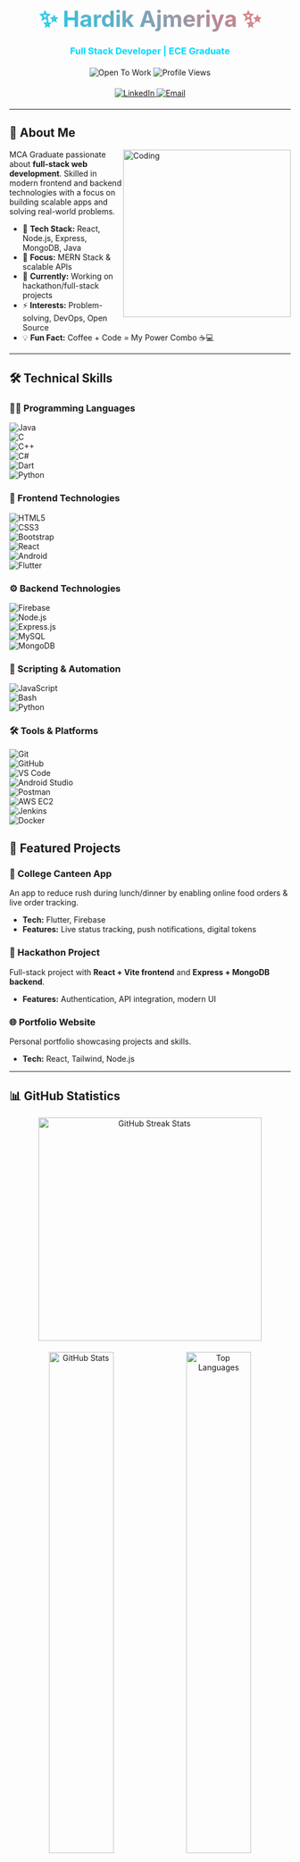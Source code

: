 <div align="center">
  <!-- Static name with gradient styling -->
  <h1 style="background: linear-gradient(45deg, #00D9FF, #FF6B6B); -webkit-background-clip: text; -webkit-text-fill-color: transparent; font-size: 2.5rem; font-weight: bold; margin: 20px 0;">
    ✨ Hardik Ajmeriya ✨
  </h1>
  <h3 style="color: #00D9FF; margin-bottom: 20px;">Full Stack Developer | ECE Graduate</h3>
  
  <!-- Animated Badges -->
  <div>
    <img src="https://img.shields.io/badge/✨-Open%20To%20Work-0077B5?style=for-the-badge&logo=rocket&logoColor=white" alt="Open To Work"/>
    <img src="https://komarev.com/ghpvc/?username=HardikAjmeriya&color=blueviolet&style=for-the-badge&label=Profile+Views" alt="Profile Views"/>
  </div>
  
  <!-- Social Links -->
  <div style="margin: 20px 0;">
    <a href="https://www.linkedin.com/in/hardik-ajmeriya/">
      <img src="https://img.shields.io/badge/LinkedIn-0077B5?style=flat-square&logo=linkedin&logoColor=white&labelColor=0077B5" alt="LinkedIn"/>
    </a>
    <a href="mailto:hardik@example.com">
      <img src="https://img.shields.io/badge/Email-1E90FF?style=flat-square&logo=gmail&logoColor=white&labelColor=1E90FF" alt="Email"/>
    </a>
  </div>
</div>

---

## 🚀 About Me

<img align="right" alt="Coding" width="300" src="https://media.giphy.com/media/L1R1tvI9svkIWwpVYr/giphy.gif"/>

MCA Graduate passionate about **full-stack web development**. Skilled in modern frontend and backend technologies with a focus on building scalable apps and solving real-world problems.

- 🔧 **Tech Stack:** React, Node.js, Express, MongoDB, Java
- 🎯 **Focus:** MERN Stack & scalable APIs
- 🌱 **Currently:** Working on hackathon/full-stack projects
- ⚡ **Interests:** Problem-solving, DevOps, Open Source
- 💡 **Fun Fact:** Coffee + Code = My Power Combo ☕💻

---

## 🛠️ Technical Skills  

### 👨‍💻 Programming Languages  
![Java](https://img.shields.io/badge/Java-007396?style=flat-square&logo=java&logoColor=white)  
![C](https://img.shields.io/badge/C-A8B9CC?style=flat-square&logo=c&logoColor=black)  
![C++](https://img.shields.io/badge/C++-00599C?style=flat-square&logo=cplusplus&logoColor=white)  
![C#](https://img.shields.io/badge/C%23-239120?style=flat-square&logo=c-sharp&logoColor=white)  
![Dart](https://img.shields.io/badge/Dart-0175C2?style=flat-square&logo=dart&logoColor=white)  
![Python](https://img.shields.io/badge/Python-3776AB?style=flat-square&logo=python&logoColor=white)  

### 🎨 Frontend Technologies  
![HTML5](https://img.shields.io/badge/HTML5-E34F26?style=flat-square&logo=html5&logoColor=white)  
![CSS3](https://img.shields.io/badge/CSS3-1572B6?style=flat-square&logo=css3&logoColor=white)  
![Bootstrap](https://img.shields.io/badge/Bootstrap-7952B3?style=flat-square&logo=bootstrap&logoColor=white)  
![React](https://img.shields.io/badge/React-61DAFB?style=flat-square&logo=react&logoColor=black)  
![Android](https://img.shields.io/badge/Android%20SDK-3DDC84?style=flat-square&logo=android&logoColor=white)  
![Flutter](https://img.shields.io/badge/Flutter-02569B?style=flat-square&logo=flutter&logoColor=white)  

### ⚙️ Backend Technologies  
![Firebase](https://img.shields.io/badge/Firebase-FFCA28?style=flat-square&logo=firebase&logoColor=black)  
![Node.js](https://img.shields.io/badge/Node.js-339933?style=flat-square&logo=nodedotjs&logoColor=white)  
![Express.js](https://img.shields.io/badge/Express.js-000000?style=flat-square&logo=express&logoColor=white)  
![MySQL](https://img.shields.io/badge/MySQL-4479A1?style=flat-square&logo=mysql&logoColor=white)  
![MongoDB](https://img.shields.io/badge/MongoDB-47A248?style=flat-square&logo=mongodb&logoColor=white)  

### 🔄 Scripting & Automation  
![JavaScript](https://img.shields.io/badge/JavaScript-F7DF1E?style=flat-square&logo=javascript&logoColor=black)  
![Bash](https://img.shields.io/badge/Bash-4EAA25?style=flat-square&logo=gnu-bash&logoColor=white)  
![Python](https://img.shields.io/badge/Python-3776AB?style=flat-square&logo=python&logoColor=white)  

### 🛠️ Tools & Platforms  
![Git](https://img.shields.io/badge/Git-F05032?style=flat-square&logo=git&logoColor=white)  
![GitHub](https://img.shields.io/badge/GitHub-181717?style=flat-square&logo=github&logoColor=white)  
![VS Code](https://img.shields.io/badge/VS%20Code-007ACC?style=flat-square&logo=visual-studio-code&logoColor=white)  
![Android Studio](https://img.shields.io/badge/Android%20Studio-3DDC84?style=flat-square&logo=android-studio&logoColor=white)  
![Postman](https://img.shields.io/badge/Postman-FF6C37?style=flat-square&logo=postman&logoColor=white)  
![AWS EC2](https://img.shields.io/badge/AWS%20EC2-FF9900?style=flat-square&logo=amazon-aws&logoColor=white)  
![Jenkins](https://img.shields.io/badge/Jenkins-D24939?style=flat-square&logo=jenkins&logoColor=white)  
![Docker](https://img.shields.io/badge/Docker-2496ED?style=flat-square&logo=docker&logoColor=white)  


## 🌟 Featured Projects

### 🍴 College Canteen App

An app to reduce rush during lunch/dinner by enabling online food orders & live order tracking.

- **Tech:** Flutter, Firebase
- **Features:** Live status tracking, push notifications, digital tokens

### 💼 Hackathon Project

Full-stack project with **React + Vite frontend** and **Express + MongoDB backend**.

- **Features:** Authentication, API integration, modern UI

### 🌐 Portfolio Website

Personal portfolio showcasing projects and skills.

- **Tech:** React, Tailwind, Node.js

---

## 📊 GitHub Statistics

<div align="center">
  <img src="https://streak-stats.demolab.com/?user=HardikAjmeriya&theme=github-dark-blue&hide_border=true&date_format=M%20j%5B%2C%20Y%5D&stroke=00D9FF&ring=00D9FF&fire=FF6B6B&currStreakLabel=00D9FF" alt="GitHub Streak Stats" width="400"/>
</div>

<div align="center" style="margin-top: 20px;">
  <img src="https://github-readme-stats.vercel.app/api?username=HardikAjmeriya&show_icons=true&theme=github_dark&hide_border=true&count_private=true&title_color=00D9FF&icon_color=FF6B6B&text_color=ffffff&bg_color=0d1117" alt="GitHub Stats" width="48%"/>
  <img src="https://github-readme-stats.vercel.app/api/top-langs/?username=HardikAjmeriya&layout=compact&theme=github_dark&hide_border=true&title_color=00D9FF&text_color=ffffff&bg_color=0d1117" alt="Top Languages" width="48%"/>
</div>

---

## 💫 Let's Connect
<div align="center">
  <a href="mailto:hardik.ajmeriya12@gmail.com">
    <img src="https://img.shields.io/badge/📧-Email-1E90FF?style=for-the-badge&logoColor=white" alt="Email"/>
  </a>
  <a href="https://www.linkedin.com/in/hardik-ajmeriya/">
    <img src="https://img.shields.io/badge/💼-LinkedIn-0077B5?style=for-the-badge&logoColor=white" alt="LinkedIn"/>
  </a>
  <a href="tel:+919574255382">
    <img src="https://img.shields.io/badge/📱-Call%20Me-34A853?style=for-the-badge&logo=phone&logoColor=white" alt="Phone"/>
  </a>
</div>


<div align="center">
  <img src="https://capsule-render.vercel.app/api?type=waving&color=gradient&customColorList=6,11,20&height=100&section=footer&text=Thanks%20for%20visiting!&fontSize=16&fontColor=ffffff&animation=twinkling" alt="Footer"/>
</div>
